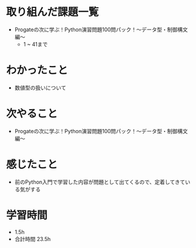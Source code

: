 # 取り組んだ課題一覧
- Progateの次に学ぶ！Python演習問題100問パック！〜データ型・制御構文編〜
  - 1 ~ 41まで
# わかったこと
- 数値型の扱いについて
# 次やること
- Progateの次に学ぶ！Python演習問題100問パック！〜データ型・制御構文編〜
# 感じたこと
- 前のPython入門で学習した内容が問題として出てくるので、定着してきている気がする
# 学習時間
- 1.5h
- 合計時間 23.5h